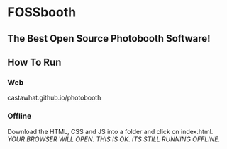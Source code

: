 # FOSSbooth
## The Best Open Source Photobooth Software!

## How To Run

### Web
castawhat.github.io/photobooth

### Offline
Download the HTML, CSS and JS into a folder and click on index.html. 
*YOUR BROWSER WILL OPEN. THIS IS OK. ITS STILL RUNNING OFFLINE.*

